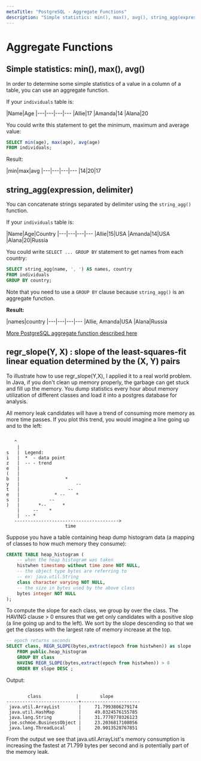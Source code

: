 ```yaml
---
metaTitle: "PostgreSQL - Aggregate Functions"
description: "Simple statistics: min(), max(), avg(), string_agg(expression, delimiter), regr_slope(Y, X) : slope of the least-squares-fit linear equation determined by the (X, Y) pairs"
---
```


# Aggregate Functions



## Simple statistics: min(), max(), avg()


In order to determine some simple statistics of a value in a column of a table, you can use an aggregate function.

If your `individuals` table is:

|Name|Age
|---|---|---|---
|Allie|17
|Amanda|14
|Alana|20

You could write this statement to get the minimum, maximum and average value:

```sql
SELECT min(age), max(age), avg(age)
FROM individuals;

```

Result:

|min|max|avg
|---|---|---|---
|14|20|17



## string_agg(expression, delimiter)


You can concatenate strings separated by delimiter using the `string_agg()` function.

If your `individuals` table is:

|Name|Age|Country
|---|---|---|---
|Allie|15|USA
|Amanda|14|USA
|Alana|20|Russia

You could write `SELECT ... GROUP BY` statement to get names from each country:

```sql
SELECT string_agg(name, ', ') AS names, country 
FROM individuals 
GROUP BY country;

```

Note that you need to use a `GROUP BY` clause because `string_agg()` is an aggregate function.

**Result:**

|names|country
|---|---|---|---
|Allie, Amanda|USA
|Alana|Russia

[More PostgreSQL aggregate function described here](https://www.postgresql.org/docs/devel/static/functions-aggregate.html)



## regr_slope(Y, X) : slope of the least-squares-fit linear equation determined by the (X, Y) pairs


To illustrate how to use regr_slope(Y,X), I applied it to a real world problem. In Java, if you don't clean up memory properly, the garbage can get stuck and fill up the memory. You dump statistics every hour about memory utilization of different classes and load it into a postgres database for analysis.

All memory leak candidates will have a trend of consuming more memory as more time passes. If you plot this trend, you would imagine a line going up and to the left:

```

   ^
    |
s   |  Legend:
i   |  *  - data point
z   |  -- - trend
e   |
(   |
b   |                 *
y   |                     --
t   |                  --
e   |             * --    *
s   |           --
)   |       *--      *
    |     --    *
    |  -- *
   --------------------------------------->
                      time

```

Suppose you have a table containing heap dump histogram data (a mapping of classes to how much memory they consume):

```sql
CREATE TABLE heap_histogram (
    -- when the heap histogram was taken
    histwhen timestamp without time zone NOT NULL, 
    -- the object type bytes are referring to
    -- ex: java.util.String
    class character varying NOT NULL,
    -- the size in bytes used by the above class
    bytes integer NOT NULL
);

```

To compute the slope for each class, we group by over the class. The HAVING clause > 0 ensures that we get only candidates with a positive slop (a line going up and to the left). We sort by the slope descending so that we get the classes with the largest rate of memory increase at the top.

```sql
-- epoch returns seconds
SELECT class, REGR_SLOPE(bytes,extract(epoch from histwhen)) as slope
    FROM public.heap_histogram
    GROUP BY class
    HAVING REGR_SLOPE(bytes,extract(epoch from histwhen)) > 0
    ORDER BY slope DESC ;

```

Output:

```

        class             |        slope         
---------------------------+----------------------
 java.util.ArrayList       |     71.7993806279174
 java.util.HashMap         |     49.0324576155785
 java.lang.String          |     31.7770770326123
 joe.schmoe.BusinessObject |     23.2036817108056
 java.lang.ThreadLocal     |     20.9013528767851

```

From the output we see that java.util.ArrayList's memory consumption is increasing the fastest at 71.799 bytes per second and is potentially part of the memory leak.

